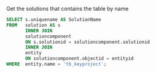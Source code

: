 Get the solutions that contains the table by name
```sql
SELECT s.uniquename AS SolutionName
FROM   solution AS s
       INNER JOIN
       solutioncomponent
       ON s.solutionid = solutioncomponent.solutionid
       INNER JOIN
       entity
       ON solutioncomponent.objectid = entityid
WHERE  entity.name = 'tb_keyproject';
```
